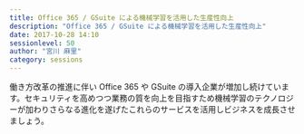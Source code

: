 ```yaml
---
title: Office 365 / GSuite による機械学習を活用した生産性向上
description: "Office 365 / GSuite による機械学習を活用した生産性向上"
date: 2017-10-28 14:10
sessionlevel: 50
author: "宮川 麻里"
category: sessions
---
```

働き方改革の推進に伴い Office 365 や GSuite の導入企業が増加し続けています。セキュリティを高めつつ業務の質を向上を目指すため機械学習のテクノロジーが加わりさらなる進化を遂げたこれらのサービスを活用しビジネスを成長させましょう。
